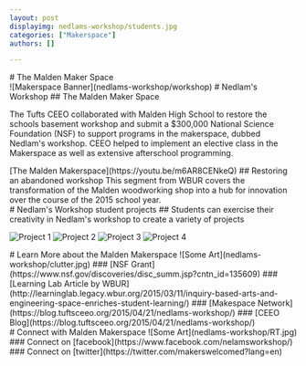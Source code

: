 ```yaml
---
layout: post
displayimg: nedlams-workshop/students.jpg
categories: ["Makerspace"]
authors: []

---
```

<!--SITE_TITLE creates a title for your webpage----------------->
<div class="site_title" markdown="1">
# The Malden Maker Space
</div>

<!--IMAGE_TEXT_OVERLAY creates a image with a text box over it--------------------->
<div class="image_text_overlay" markdown="1">
![Makerspace Banner](nedlams-workshop/workshop)
# Nedlam's Workshop
## The Malden Maker Space

The Tufts CEEO collaborated with Malden High School to restore the schools basement workshop
and submit a $300,000 National Science Foundation (NSF) to support programs in the makerspace, dubbed Nedlam's workshop.
CEEO helped to implement an elective class in the Makerspace as well as extensive afterschool programming.
</div>

<!--VIDEO_TEXT_OVERLAY creates a video with a text box over it--------------------->
<div class="video_text_overlay" markdown="1">
[The Malden Makerspace](https://youtu.be/m6AR8CENkeQ)
## Restoring an abandoned workshop
This segment from WBUR covers the transformation of the Malden woodworking shop into a hub for innovation over the course of the 2015 school year.
</div>



<!--FREE WRITE lets you write any markdown you want (include images, lists, titles, code,etc)
               If something doesn't look how you expect on the page, try adding a linebreak after it--------------------->
<div class="free_write" markdown="1">
# Nedlam's Workshop student projects
##  Students can exercise their creativity in Nedlam's workshop to create a variety of projects

![Project 1](nedlams-workshop/project1.jpg)
![Project 2](nedlams-workshop/project2.jpg)
![Project 3](nedlams-workshop/project3.jpg)
![Project 4](nedlams-workshop/project4.jpg)

</div>

<div class="free_write" markdown="1">
# Learn More about the Malden Makerspace
![Some Art](nedlams-workshop/clutter.jpg)
### [NSF Grant](https://www.nsf.gov/discoveries/disc_summ.jsp?cntn_id=135609)
### [Learning Lab Article by WBUR] (http://learninglab.legacy.wbur.org/2015/03/11/inquiry-based-arts-and-engineering-space-enriches-student-learning/)
### [Makespace Network](https://blog.tuftsceeo.org/2015/04/21/nedlams-workshop/)
### [CEEO Blog](https://blog.tuftsceeo.org/2015/04/21/nedlams-workshop/)
</div>

<div class="free_write" markdown="1">
# Connect with Malden Makerspace
![Some Art](nedlams-workshop/RT.jpg)
### Connect on [facebook](https://www.facebook.com/nelamsworkshop/)
### Connect on [twitter](https://twitter.com/makerswelcomed?lang=en)

</div>


